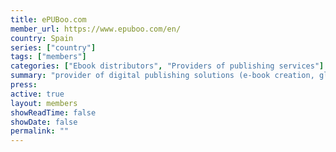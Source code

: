 ```yaml
---
title: ePUBoo.com
member_url: https://www.epuboo.com/en/
country: Spain
series: ["country"] 
tags: ["members"]
categories: ["Ebook distributors", "Providers of publishing services"]
summary: "provider of digital publishing solutions (e-book creation, global distribution, ONIX metadata generator, accessibility specialists)"
press:
active: true
layout: members 
showReadTime: false
showDate: false
permalink: ""
---
```

